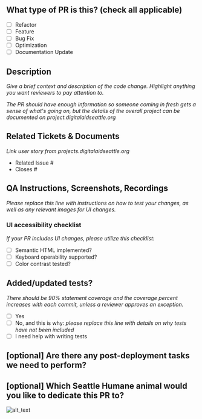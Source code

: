 <!--
    Before submitting a Pull Request, please ensure you've done the following:
     - 👷‍♀️ Create small PRs. In most cases, this will be possible.
        - If the change needs to be large, set up a meeting with reviewers to walk through the code.
     - ✅ Provide tests for your changes.
     - 📝 Use descriptive commit messages.
     - 📗 Update any related documentation and include any relevant screenshots.
-->

## What type of PR is this? (check all applicable)

- [ ] Refactor
- [ ] Feature
- [ ] Bug Fix
- [ ] Optimization
- [ ] Documentation Update

## Description

_Give a brief context and description of the code change. Highlight anything you want reviewers to pay attention to._

_The PR should have enough information so someone coming in fresh gets a sense of what's going on, but the details of the overall project can be documented on project.digitalaidseattle.org_

## Related Tickets & Documents

_Link user story from projects.digitalaidseattle.org_

- Related Issue #
- Closes #

## QA Instructions, Screenshots, Recordings

_Please replace this line with instructions on how to test your changes, as well as any relevant images for UI changes._

### UI accessibility checklist
_If your PR includes UI changes, please utilize this checklist:_
- [ ] Semantic HTML implemented?
- [ ] Keyboard operability supported?
- [ ] Color contrast tested?

## Added/updated tests?
_There should be 90% statement coverage and the coverage percent increases with each commit, unless a reviewer approves an exception._

- [ ] Yes
- [ ] No, and this is why: _please replace this line with details on why tests
      have not been included_
- [ ] I need help with writing tests

## [optional] Are there any post-deployment tasks we need to perform?

## [optional] Which Seattle Humane animal would you like to dedicate this PR to?
<!-- Grab an image from the links below or from the Seattle Humane website https://www.seattlehumane.org/adoption/

Stanley Yelnats - https://g.petango.com/photos/337/e7cc8f69-25ec-4de8-bfdb-47f97d3f7688.jpg
Lucy - https://g.petango.com/photos/337/6d9679a9-76e0-4314-8750-87c443d4a64f.jpg
Tanner - https://g.petango.com/photos/337/ee77a482-7022-47e1-aab6-b5f5281760a5.jpg
Swizzle - https://g.petango.com/photos/337/b2c75b85-dc6a-4b4a-a146-4f3fa7c2058b.jpg
Asher - https://g.petango.com/photos/337/14c79a05-5a9b-45d7-9c26-5d8ad295fd0b.jpg
-->
![alt_text](gif_link)